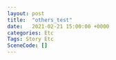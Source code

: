 ```yaml
---
layout: post
title:  "others_test"
date:   2021-02-21 15:00:00 +0000
categories: Etc
Tags: Story Etc
SceneCode: []
---
```

